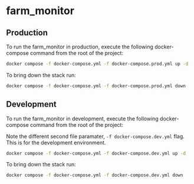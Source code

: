 # farm_monitor
 
## Production
To run the farm_monitor in production, execute the following docker-compose command from the root of the project:

```bash
docker compose -f docker-compose.yml -f docker-compose.prod.yml up -d
```

To bring down the stack run:

```bash
docker compose -f docker-compose.yml -f docker-compose.prod.yml down
```

## Development
To run the farm_monitor in development, execute the following docker-compose command from the root of the project:

Note the different second file paramater, `-f docker-compose.dev.yml` flag. This is for the development environment.

```bash
docker compose -f docker-compose.yml -f docker-compose.dev.yml up -d
```



To bring down the stack run:

```bash
docker compose -f docker-compose.yml -f docker-compose.dev.yml down
```